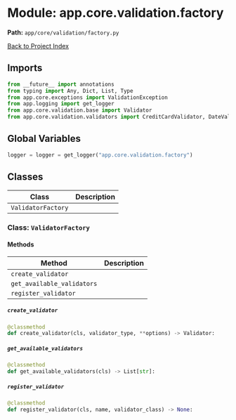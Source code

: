 # Module: app.core.validation.factory

**Path:** `app/core/validation/factory.py`

[Back to Project Index](../../../../index.md)

## Imports
```python
from __future__ import annotations
from typing import Any, Dict, List, Type
from app.core.exceptions import ValidationException
from app.logging import get_logger
from app.core.validation.base import Validator
from app.core.validation.validators import CreditCardValidator, DateValidator, EmailValidator, EnumValidator, IPAddressValidator, LengthValidator, PasswordValidator, PhoneValidator, RangeValidator, RegexValidator, RequiredValidator, URLValidator, UUIDValidator
```

## Global Variables
```python
logger = logger = get_logger("app.core.validation.factory")
```

## Classes

| Class | Description |
| --- | --- |
| `ValidatorFactory` |  |

### Class: `ValidatorFactory`

#### Methods

| Method | Description |
| --- | --- |
| `create_validator` |  |
| `get_available_validators` |  |
| `register_validator` |  |

##### `create_validator`
```python
@classmethod
def create_validator(cls, validator_type, **options) -> Validator:
```

##### `get_available_validators`
```python
@classmethod
def get_available_validators(cls) -> List[str]:
```

##### `register_validator`
```python
@classmethod
def register_validator(cls, name, validator_class) -> None:
```
